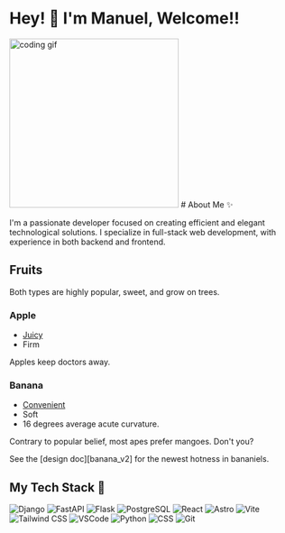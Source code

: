 # Hey! 👋 I'm Manuel, Welcome!!

<div class="flex-container">
  <img src="https://media.giphy.com/media/qgQUggAC3Pfv687qPC/giphy.gif" width="300" alt="coding gif">
  # About Me ✨
  <p>
    I'm a passionate developer focused on creating efficient and elegant technological solutions. I specialize in
    full-stack web development, with experience in both backend and frontend.
  </p>
</div>

## Fruits

Both types are highly popular, sweet, and grow on trees.

### Apple

*   [Juicy](http://SomeReallyReallyReallyReallyReallyReallyReallyReallyReallyReallyReallyReallyReallyReallyReallyReallyLongURL)
*   Firm

Apples keep doctors away.

### Banana

*   [Convenient](http://cs/SomeDifferentReallyReallyReallyReallyReallyReallyReallyReallyLongQuery)
*   Soft
*   16 degrees average acute curvature.

Contrary to popular belief, most apes prefer mangoes. Don't you?

See the [design doc][banana_v2] for the newest hotness in bananiels.

## My Tech Stack 🚀
![Django](https://img.shields.io/badge/-Django-092E20?style=flat-square&logo=django&logoColor=white)
![FastAPI](https://img.shields.io/badge/-FastAPI-009688?style=flat-square&logo=fastapi&logoColor=white)
![Flask](https://img.shields.io/badge/-Flask-000000?style=flat-square&logo=flask&logoColor=white)
![PostgreSQL](https://img.shields.io/badge/-PostgreSQL-336791?style=flat-square&logo=postgresql&logoColor=white)
![React](https://img.shields.io/badge/-React-61DAFB?style=flat-square&logo=react&logoColor=black)
![Astro](https://img.shields.io/badge/-Astro-FF5D01?style=flat-square&logo=astro&logoColor=white)
![Vite](https://img.shields.io/badge/-Vite-646CFF?style=flat-square&logo=vite&logoColor=white)
![Tailwind CSS](https://img.shields.io/badge/-Tailwind_CSS-38B2AC?style=flat-square&logo=tailwind-css&logoColor=white)
![VSCode](https://img.shields.io/badge/-VSCode-007ACC?style=flat-square&logo=visual-studio-code&logoColor=white)
![Python](https://img.shields.io/badge/-Python-3776AB?style=flat-square&logo=python&logoColor=white)
![CSS](https://img.shields.io/badge/-CSS-1572B6?style=flat-square&logo=css3&logoColor=white)
![Git](https://img.shields.io/badge/-Git-F05032?style=flat-square&logo=git&logoColor=white)